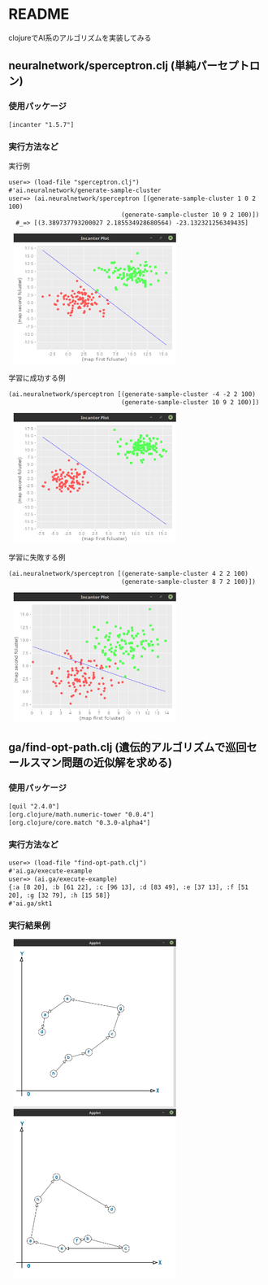# README #

clojureでAI系のアルゴリズムを実装してみる

## neuralnetwork/sperceptron.clj (単純パーセプトロン)

### 使用パッケージ
```
[incanter "1.5.7"]
```


### 実行方法など

実行例
```
user=> (load-file "sperceptron.clj")
#'ai.neuralnetwork/generate-sample-cluster
user=> (ai.neuralnetwork/sperceptron [(generate-sample-cluster 1 0 2 100)
                               (generate-sample-cluster 10 9 2 100)])
  #_=> [(3.389737793200027 2.185534928680564) -23.132321256349435]

```
<img src="img/sperceptron_result.png" width="320" hspace="10">


学習に成功する例
```
(ai.neuralnetwork/sperceptron [(generate-sample-cluster -4 -2 2 100)
                               (generate-sample-cluster 10 9 2 100)])
```
<img src="img/sperceptron_success.png" width="320" hspace="10">

学習に失敗する例
```
(ai.neuralnetwork/sperceptron [(generate-sample-cluster 4 2 2 100)
                               (generate-sample-cluster 8 7 2 100)])
```
<img src="img/sperceptron_fail.png" width="320" hspace="10">


## ga/find-opt-path.clj (遺伝的アルゴリズムで巡回セールスマン問題の近似解を求める)

### 使用パッケージ
```
[quil "2.4.0"]
[org.clojure/math.numeric-tower "0.0.4"]
[org.clojure/core.match "0.3.0-alpha4"]

```

### 実行方法など
```
user=> (load-file "find-opt-path.clj")
#'ai.ga/execute-example
user=> (ai.ga/execute-example)
{:a [8 20], :b [61 22], :c [96 13], :d [83 49], :e [37 13], :f [51 20], :g [32 79], :h [15 58]}
#'ai.ga/skt1
```

### 実行結果例
<img src="img/tsp_result1.png" width="320" hspace="10"><img src="img/tsp_result2.png" width="320" hspace="10">
